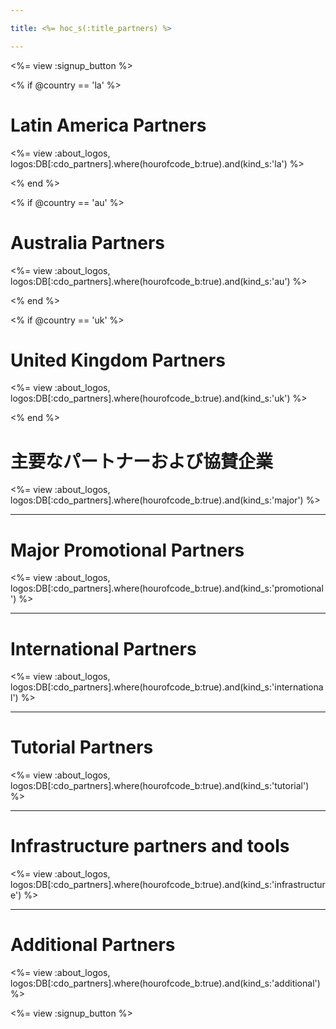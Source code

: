 ```yaml
---

title: <%= hoc_s(:title_partners) %>

---
```


<%= view :signup_button %>

<% if @country == 'la' %>

# Latin America Partners

<%= view :about_logos, logos:DB[:cdo_partners].where(hourofcode_b:true).and(kind_s:'la') %>

<% end %>

<% if @country == 'au' %>

# Australia Partners

<%= view :about_logos, logos:DB[:cdo_partners].where(hourofcode_b:true).and(kind_s:'au') %>

<% end %>

<% if @country == 'uk' %>

# United Kingdom Partners

<%= view :about_logos, logos:DB[:cdo_partners].where(hourofcode_b:true).and(kind_s:'uk') %>

<% end %>

# 主要なパートナーおよび協賛企業

<%= view :about_logos, logos:DB[:cdo_partners].where(hourofcode_b:true).and(kind_s:'major') %>

---

# Major Promotional Partners

<%= view :about_logos, logos:DB[:cdo_partners].where(hourofcode_b:true).and(kind_s:'promotional') %>

---

# International Partners

<%= view :about_logos, logos:DB[:cdo_partners].where(hourofcode_b:true).and(kind_s:'international') %>

---

# Tutorial Partners

<%= view :about_logos, logos:DB[:cdo_partners].where(hourofcode_b:true).and(kind_s:'tutorial') %>

---

# Infrastructure partners and tools

<%= view :about_logos, logos:DB[:cdo_partners].where(hourofcode_b:true).and(kind_s:'infrastructure') %>

---

# Additional Partners

<%= view :about_logos, logos:DB[:cdo_partners].where(hourofcode_b:true).and(kind_s:'additional') %>

<%= view :signup_button %>